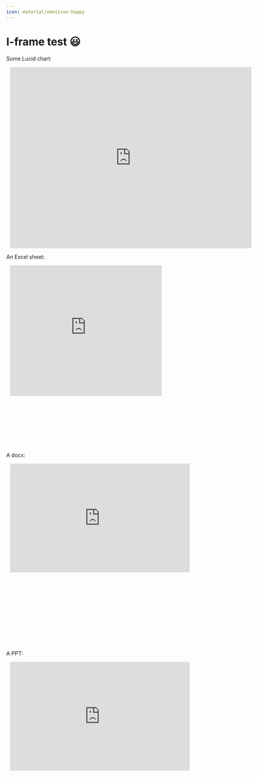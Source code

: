 ```yaml
---
icon: material/emoticon-happy
---
```


# I-frame test :smiley:

Some Lucid chart:

<div style="width: 640px; height: 480px; margin: 10px; position: relative;"><iframe allowfullscreen frameborder="0" style="width:640px; height:480px" src="https://lucid.app/documents/embedded/236b1b6e-4d9d-4015-a3a2-e3b43abd0a5c" id="B7~soPs0jGMA"></iframe></div>

An Excel sheet:

<div style="width: 640px; height: 480px; margin: 10px; position: relative;"><iframe width="402" height="346" frameborder="0" scrolling="no" src="https://onedrive.live.com/embed?resid=3807318B095F1819%2132923&authkey=%21APSFTNWauFN7pkA&em=2&wdAllowInteractivity=False&wdHideGridlines=True&wdHideHeaders=True&wdDownloadButton=True&wdInConfigurator=True&wdInConfigurator=True"></iframe></div>

A docx:

<div style="width: 640px; height: 480px; margin: 10px; position: relative;"><iframe src="https://onedrive.live.com/embed?resid=3807318B095F1819%2132925&amp;authkey=!AE0k7p1UJ6xWepg&amp;em=2" width="476px" height="288px" frameborder="0">Test</iframe></div>

A PPT:

<div style="width: 640px; height: 480px; margin: 10px; position: relative;"><iframe src="https://onedrive.live.com/embed?resid=3807318B095F1819%2132926&amp;authkey=!AKsuItc2GrZQnp4&amp;em=2&amp;wdAr=1.7777777777777777" width="476px" height="288px" frameborder="0"></iframe></div>
